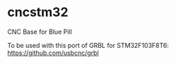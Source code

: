 # cncstm32
CNC Base for Blue Pill

To be used with this port of GRBL for STM32F103F8T6: https://github.com/usbcnc/grbl
